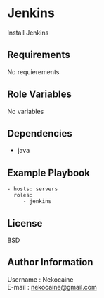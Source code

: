 Jenkins
=========

Install Jenkins

Requirements
------------

No requierements

Role Variables
--------------

No variables

Dependencies
------------

  - java

Example Playbook
----------------

    - hosts: servers
      roles:
         - jenkins

License
-------

BSD

Author Information
------------------

Username : Nekocaine\
E-mail : nekocaine@gmail.com
